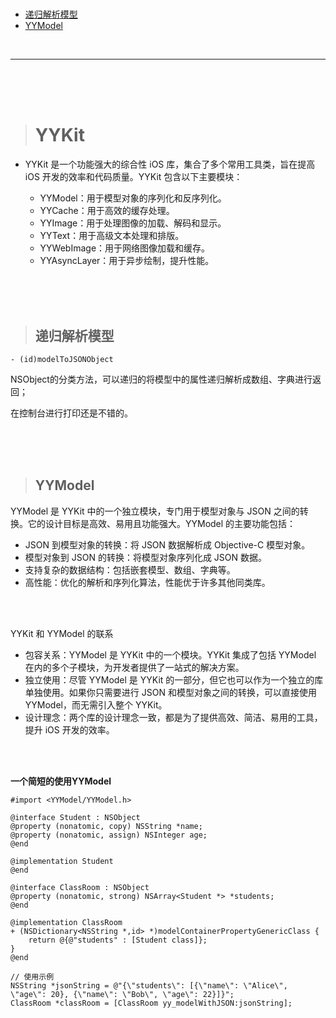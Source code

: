 > <h1 id=""></h1>
- [递归解析模型](#递归解析模型)
- [YYModel](#YYModel)



<br/>

***

<br/><br/><br/>

> <h1 id="YYKit">YYKit</h1>

- YYKit 是一个功能强大的综合性 iOS 库，集合了多个常用工具类，旨在提高 iOS 开发的效率和代码质量。YYKit 包含以下主要模块：

	- YYModel：用于模型对象的序列化和反序列化。
	- YYCache：用于高效的缓存处理。
	- YYImage：用于处理图像的加载、解码和显示。
	- YYText：用于高级文本处理和排版。
	- YYWebImage：用于网络图像加载和缓存。
	- YYAsyncLayer：用于异步绘制，提升性能。

<br/><br/><br/>

> <h2 id="递归解析模型">递归解析模型</h2>

```
- (id)modelToJSONObject
```

NSObject的分类方法，可以递归的将模型中的属性递归解析成数组、字典进行返回；

在控制台进行打印还是不错的。


<br/><br/><br/>

> <h2 id="YYModel">YYModel</h2>

YYModel 是 YYKit 中的一个独立模块，专门用于模型对象与 JSON 之间的转换。它的设计目标是高效、易用且功能强大。YYModel 的主要功能包括：

- JSON 到模型对象的转换：将 JSON 数据解析成 Objective-C 模型对象。
- 模型对象到 JSON 的转换：将模型对象序列化成 JSON 数据。
- 支持复杂的数据结构：包括嵌套模型、数组、字典等。
- 高性能：优化的解析和序列化算法，性能优于许多其他同类库。


<br/><br/>

YYKit 和 YYModel 的联系
- 包容关系：YYModel 是 YYKit 中的一个模块。YYKit 集成了包括 YYModel 在内的多个子模块，为开发者提供了一站式的解决方案。
- 独立使用：尽管 YYModel 是 YYKit 的一部分，但它也可以作为一个独立的库单独使用。如果你只需要进行 JSON 和模型对象之间的转换，可以直接使用 YYModel，而无需引入整个 YYKit。
- 设计理念：两个库的设计理念一致，都是为了提供高效、简洁、易用的工具，提升 iOS 开发的效率。


<br/><br/>


**一个简短的使用YYModel**

```
#import <YYModel/YYModel.h>

@interface Student : NSObject
@property (nonatomic, copy) NSString *name;
@property (nonatomic, assign) NSInteger age;
@end

@implementation Student
@end

@interface ClassRoom : NSObject
@property (nonatomic, strong) NSArray<Student *> *students;
@end

@implementation ClassRoom
+ (NSDictionary<NSString *,id> *)modelContainerPropertyGenericClass {
    return @{@"students" : [Student class]};
}
@end

// 使用示例
NSString *jsonString = @"{\"students\": [{\"name\": \"Alice\", \"age\": 20}, {\"name\": \"Bob\", \"age\": 22}]}";
ClassRoom *classRoom = [ClassRoom yy_modelWithJSON:jsonString];
```

